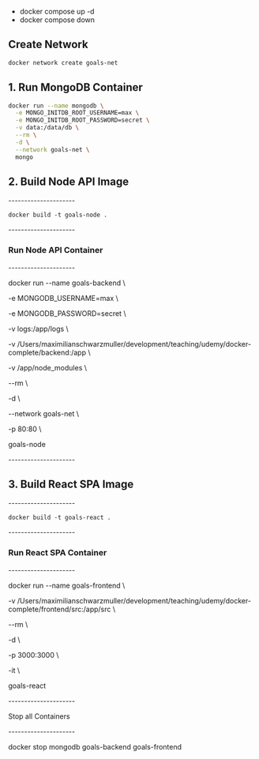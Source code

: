
  <!-- brew services start mongodb-community@7.0  -->
- docker compose up -d
- docker compose down

##    Create Network
```bash
docker network create goals-net 
```


##   1. Run MongoDB Container

```bash
docker run --name mongodb \
  -e MONGO_INITDB_ROOT_USERNAME=max \
  -e MONGO_INITDB_ROOT_PASSWORD=secret \
  -v data:/data/db \
  --rm \
  -d \
  --network goals-net \
  mongo


```

##   2. Build Node API Image

\---------------------

`docker build -t goals-node .`

\---------------------

###    Run Node API Container

\---------------------

docker run --name goals-backend \\

\-e MONGODB\_USERNAME=max \\

\-e MONGODB\_PASSWORD=secret \\

\-v logs:/app/logs \\

\-v /Users/maximilianschwarzmuller/development/teaching/udemy/docker-complete/backend:/app \\

\-v /app/node\_modules \\

\--rm \\

\-d \\

\--network goals-net \\

\-p 80:80 \\

goals-node

\---------------------

##   3. Build React SPA Image

\---------------------

`docker build -t goals-react .`

\---------------------

###    Run React SPA Container

\---------------------

docker run --name goals-frontend \\

\-v /Users/maximilianschwarzmuller/development/teaching/udemy/docker-complete/frontend/src:/app/src \\

\--rm \\

\-d \\

\-p 3000:3000 \\

\-it \\

goals-react

\---------------------

Stop all Containers

\---------------------

docker stop mongodb goals-backend goals-frontend